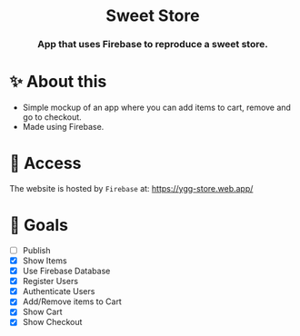<div align="center"> 
    <h1>Sweet Store</h1>
    <h3>App that uses Firebase to reproduce a sweet store.</h3>
</div>

# ✨ About this

- Simple mockup of an app where you can add items to cart, remove and go to checkout.
- Made using Firebase.

# 🚀 Access

The website is hosted by `Firebase` at: https://ygg-store.web.app/

# 🎯 Goals

- [ ] Publish
- [x] Show Items
- [x] Use Firebase Database
- [x] Register Users
- [x] Authenticate Users
- [x] Add/Remove items to Cart
- [x] Show Cart
- [x] Show Checkout
